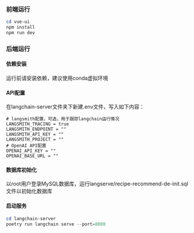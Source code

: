 ### 前端运行

```powershell
cd vue-ui
npm install
npm run dev
```

### 后端运行

#### 依赖安装

运行前请安装依赖，建议使用conda虚拟环境

#### API配置

在langchain-server文件夹下新建.env文件，写入如下内容：

```shell
# langsmith配置，可选，用于跟踪langchain运行情况
LANGSMITH_TRACING = true
LANGSMITH_ENDPOINT = ""
LANGSMITH_API_KEY = ""
LANGSMITH_PROJECT = ""
# OpenAI API配置
OPENAI_API_KEY = ""
OPENAI_BASE_URL = ""
```



#### 数据库初始化

以root用户登录MySQL数据库，运行langserve/recipe-recommend-de-init.sql文件以初始化数据库

#### 启动服务

```powershell
cd langchain-server
poetry run langchain serve --port=8000
```

